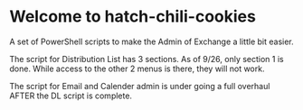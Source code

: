 # Welcome to hatch-chili-cookies
A set of PowerShell scripts to make the Admin of Exchange a little bit easier.

The script for Distribution List has 3 sections. As of 9/26, only section 1 is done. While access to the other 2 menus is there, they will not work.

The script for Email and Calender admin is under going a full overhaul AFTER the DL script is complete.
